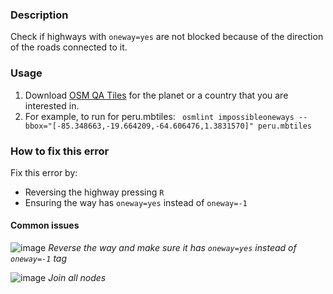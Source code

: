 ### Description

Check if highways with `oneway=yes` are not blocked because of the direction of the roads connected to it.

### Usage

1. Download [OSM QA Tiles](https://osmlab.github.io/osm-qa-tiles/) for the planet or a country that you are interested in. 
2. For example, to run for peru.mbtiles: ` osmlint impossibleoneways --bbox="[-85.348663,-19.664209,-64.606476,1.3831570]" peru.mbtiles`

### How to fix this error

Fix this error by: 

- Reversing the highway pressing `R`
- Ensuring the way has `oneway=yes` instead of `oneway=-1`

#### Common issues

![image](https://cloud.githubusercontent.com/assets/10425629/16501066/3612f4f6-3ecd-11e6-97aa-ee60a5153c85.png)
_Reverse the way and make sure it has `oneway=yes` instead of `oneway=-1` tag_

![image](https://cloud.githubusercontent.com/assets/10425629/16501774/b58e0c90-3ed0-11e6-9862-ffd712485ed0.png)
_Join all nodes_
